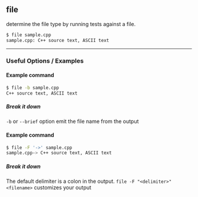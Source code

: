 file
-------
determine the file type by running tests against a file.

~~~ bash
$ file sample.cpp
sample.cpp: C++ source text, ASCII text
~~~

---

### Useful Options / Examples

#### Example command
~~~ bash
$ file -b sample.cpp     
C++ source text, ASCII text
~~~

##### Break it down
`-b` or `--brief` option emit the file name from the output

#### Example command
~~~ bash
$ file -F '->' sample.cpp 
sample.cpp-> C++ source text, ASCII text
~~~

##### Break it down
The default delimiter is a colon in the output.
```file -F "<delimiter>" <filename>```
customizes your output